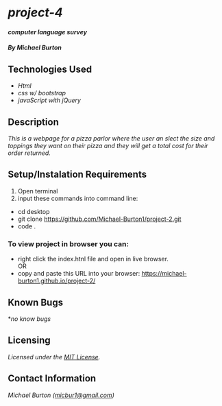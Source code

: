 # _project-4_

#### _computer language survey_

##### By _**Michael Burton**_

## Technologies Used

* _Html_
* _css w/ bootstrap_
* _javaScript with jQuery_

## Description

_This is a webpage for a pizza parlor where the user an slect the size and toppings they want on their pizza and they will get a total cost for their order returned._

## Setup/Instalation Requirements

1. Open terminal
2. input these commands into command line:

* cd desktop
* git clone https://github.com/Michael-Burton1/project-2.git
* code .

### To view project in browser you can:

* right click the index.htnl file and open in live browser.  
OR  
* copy and paste this URL into your browser:  https://michael-burton1.github.io/project-2/

## Known Bugs

*_no know bugs_


## Licensing

_Licensed under the [MIT License](LICENSE)._


## Contact Information

_Michael Burton (micbur1@gmail.com)_

